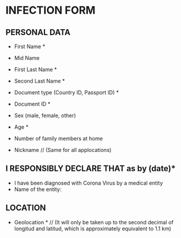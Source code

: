 # INFECTION FORM
## PERSONAL DATA
* First Name * 
* Mid Name 
* First Last Name * 
* Second Last Name * 
* Document type (Country ID, Passport ID) * 
* Document ID * 
* Sex (male, female, other)
* Age * 
* Number of family members at home

* Nickname // (Same for all applocations)

## I RESPONSIBLY DECLARE THAT as by (date)*
* I have been diagnosed with Corona Virus by a medical entity 
* Name of the entity:

## LOCATION
* Geolocation * // (It will only be taken up to the second decimal of longitud and latitud, which is approximately equivalent to 1.1 km)


